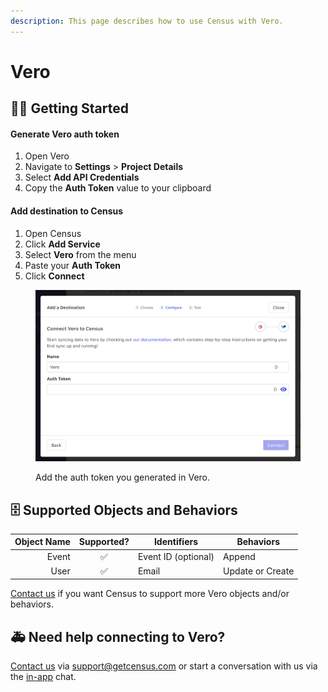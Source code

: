 ```yaml
---
description: This page describes how to use Census with Vero.
---
```


# Vero

## 🏃‍♀️ Getting Started

#### Generate Vero auth token

1. Open Vero
2. Navigate to **Settings** > **Project Details**
3. Select **Add API Credentials**
4. Copy the **Auth Token** value to your clipboard

#### Add destination to Census

1. Open Census
2. Click **Add Service**
3. Select **Vero** from the menu
4. Paste your **Auth Token**
5. Click **Connect**

<figure><img src="../.gitbook/assets/Screen Shot 2022-12-30 at 2.36.13 PM.png" alt=""><figcaption><p>Add the auth token you generated in Vero.</p></figcaption></figure>

## 🗄 Supported Objects and Behaviors

| **Object Name** | **Supported?** | **Identifiers**     | **Behaviors**    |
| --------------: | :------------: | ------------------- | ---------------- |
|           Event |        ✅       | Event ID (optional) | Append           |
|            User |        ✅       | Email               | Update or Create |

[Contact us](mailto:support@getcensus.com) if you want Census to support more Vero objects and/or behaviors.

## 🚑 Need help connecting to Vero?

[Contact us](mailto:support@getcensus.com) via support@getcensus.com or start a conversation with us via the [in-app](https://app.getcensus.com) chat.
